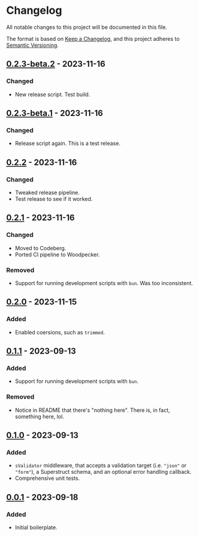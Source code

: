 # Changelog

All notable changes to this project will be documented in this file.

The format is based on [Keep a Changelog](https://keepachangelog.com/en/1.0.0/),
and this project adheres to [Semantic Versioning](https://semver.org/spec/v2.0.0.html).

## [0.2.3-beta.2] - 2023-11-16

### Changed

- New release script. Test build.

## [0.2.3-beta.1] - 2023-11-16

### Changed

- Release script again. This is a test release.

## [0.2.2] - 2023-11-16

### Changed

- Tweaked release pipeline.
- Test release to see if it worked.

## [0.2.1] - 2023-11-16

### Changed

- Moved to Codeberg.
- Ported CI pipeline to Woodpecker.

### Removed

- Support for running development scripts with `bun`. Was too inconsistent.

## [0.2.0] - 2023-11-15

### Added

- Enabled coersions, such as `trimmed`.

## [0.1.1] - 2023-09-13

### Added

- Support for running development scripts with `bun`.

### Removed

- Notice in README that there's "nothing here". There is, in fact, something here, lol.

## [0.1.0] - 2023-09-13

### Added

- `sValidator` middleware, that accepts a validation target (i.e. `"json"` or `"form"`), a Superstruct schema, and an optional error handling callback.
- Comprehensive unit tests.

## [0.0.1] - 2023-09-18

### Added

- Initial boilerplate.

[0.2.3-beta.2]: https://codeberg.org/AverageHelper/hono-superstruct-validator/compare/v0.2.3-beta.1...v0.2.3-beta.2
[0.2.3-beta.1]: https://codeberg.org/AverageHelper/hono-superstruct-validator/compare/v0.2.2...v0.2.3-beta.1
[0.2.2]: https://codeberg.org/AverageHelper/hono-superstruct-validator/compare/v0.2.1...v0.2.2
[0.2.1]: https://codeberg.org/AverageHelper/hono-superstruct-validator/compare/v0.2.0...v0.2.1
[0.2.0]: https://codeberg.org/AverageHelper/hono-superstruct-validator/compare/v0.1.1...v0.2.0
[0.1.1]: https://codeberg.org/AverageHelper/hono-superstruct-validator/compare/v0.1.0...v0.1.1
[0.1.0]: https://codeberg.org/AverageHelper/hono-superstruct-validator/compare/v0.0.1...v0.1.0
[0.0.1]: https://codeberg.org/AverageHelper/hono-superstruct-validator/releases/tag/v0.0.1
